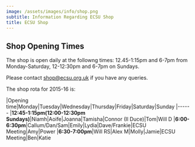 ```yaml
---
image: /assets/images/info/shop.png
subtitle: Information Regarding ECSU Shop
title: ECSU Shop
---
```


## Shop Opening Times

The shop is open daily at the followng times: 12.45-1:15pm and 6-7pm from Monday-Saturday, 12-12:30pm and  6-7pm on Sundays.

Please contact [shop@ecsu.org.uk](mailto:shop@ecsu.org.uk) if you have any queries.

The shop rota for 2015-16 is:

|Opening time|Monday|Tuesday|Wednesday|Thursday|Friday|Saturday|Sunday
|------
|**12:45-1:15pm(12:00-12:30pm Sundays)**|Niamh|Aoife|Joanna|Tamisha|Connor (Il Duce)|Tom|Will D
|**6:00-6:30pm**|Callum/Dan/Sam|Emily|Lydia|Dave/Frankie|ECSU Meeting|Amy|Power
|**6:30-7:00pm**|Will RS|Alex M|Molly|Jamie|ECSU Meeting|Ben|Katie